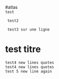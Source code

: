 #atlas  
``` test ```

```
 test2
```

`` 
   test3 sur une ligne
``

test titre
=

``` 
test4 new lines quotes
test4 new lines quotes
test 5 new line again
```
